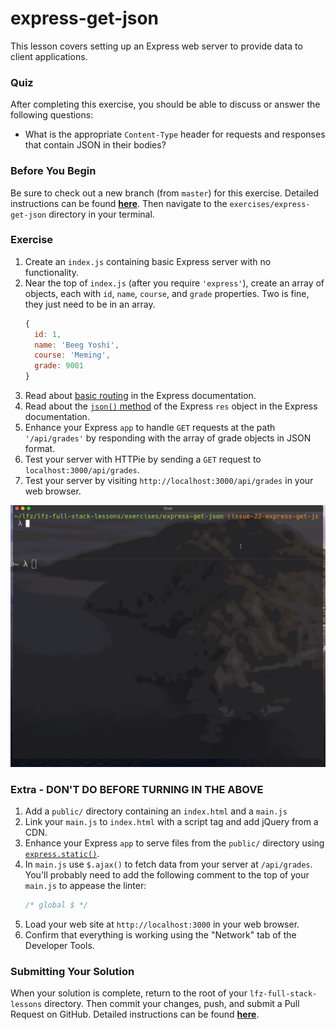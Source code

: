 # express-get-json

This lesson covers setting up an Express web server to provide data to client applications.

### Quiz

After completing this exercise, you should be able to discuss or answer the following questions:

- What is the appropriate `Content-Type` header for requests and responses that contain JSON in their bodies?

### Before You Begin

Be sure to check out a new branch (from `master`) for this exercise. Detailed instructions can be found [**here**](../../guides/before-each-exercise.md). Then navigate to the `exercises/express-get-json` directory in your terminal.

### Exercise

1. Create an `index.js` containing basic Express server with no functionality.
1. Near the top of `index.js` (after you require `'express'`), create an array of objects, each with `id`, `name`, `course`, and `grade` properties. Two is fine, they just need to be in an array.
    ```js
    {
      id: 1,
      name: 'Beeg Yoshi',
      course: 'Meming',
      grade: 9001
    }
    ```
1. Read about [basic routing](http://expressjs.com/en/guide/routing.html) in the Express documentation.
1. Read about the [`json()` method](http://expressjs.com/en/4x/api.html#res.json) of the Express `res` object in the Express documentation.
1. Enhance your Express `app` to handle `GET` requests at the path `'/api/grades'` by responding with the array of grade objects in JSON format.
1. Test your server with HTTPie by sending a `GET` request to `localhost:3000/api/grades`.
1. Test your server by visiting `http://localhost:3000/api/grades` in your web browser.

<p align="middle">
  <img src="images/express-get-json.gif">
</p>

### Extra - DON'T DO BEFORE TURNING IN THE ABOVE

1. Add a `public/` directory containing an `index.html` and a `main.js`
1. Link your `main.js` to `index.html` with a script tag and add jQuery from a CDN.
1. Enhance your Express `app` to serve files from the `public/` directory using [`express.static()`](../express-static/README.md).
1. In `main.js` use `$.ajax()` to fetch data from your server at `/api/grades`. You'll probably need to add the following comment to the top of your `main.js` to appease the linter:
    ```js
    /* global $ */
    ```
1. Load your web site at `http://localhost:3000` in your web browser.
1. Confirm that everything is working using the "Network" tab of the Developer Tools.

### Submitting Your Solution

When your solution is complete, return to the root of your `lfz-full-stack-lessons` directory. Then commit your changes, push, and submit a Pull Request on GitHub. Detailed instructions can be found [**here**](../../guides/after-each-exercise.md).

